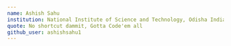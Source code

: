```yaml
---
name: Ashish Sahu
institution: National Institute of Science and Technology, Odisha India 🚩
quote: No shortcut dammit, Gotta Code'em all
github_user: ashishsahu1
---
```

